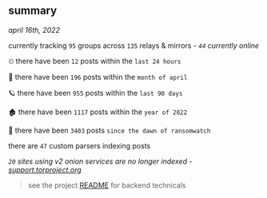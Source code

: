 
## summary
_april 16th, 2022_

currently tracking `95` groups across `135` relays & mirrors - _`44` currently online_

⏲ there have been `12` posts within the `last 24 hours`

🦈 there have been `196` posts within the `month of april`

🪐 there have been `955` posts within the `last 90 days`

🏚 there have been `1117` posts within the `year of 2022`

🦕 there have been `3403` posts `since the dawn of ransomwatch`

there are `47` custom parsers indexing posts

_`20` sites using v2 onion services are no longer indexed - [support.torproject.org](https://support.torproject.org/onionservices/v2-deprecation/)_

> see the project [README](https://github.com/thetanz/ransomwatch#ransomwatch--) for backend technicals
